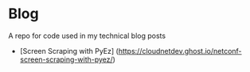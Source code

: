 # Blog
A repo for code used in my technical blog posts

* [Screen Scraping with PyEz] (https://cloudnetdev.ghost.io/netconf-screen-scraping-with-pyez/)

